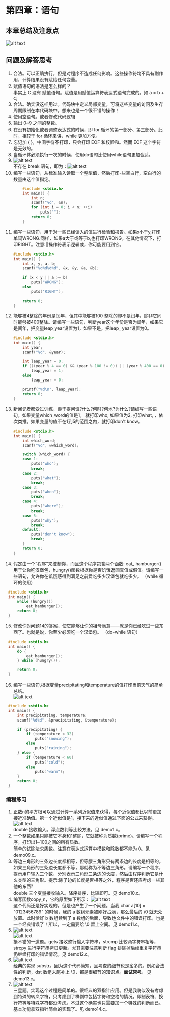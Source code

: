 # 第四章：语句
## 本章总结及注意点
![alt text](IMG_1196(20250324-163027).PNG)
## 问题及解答思考
1. 合法。可以正确执行，但是对程序不造成任何影响。这些操作符均不具有副作用，计算结果没有赋给任何变量。
2. 赋值语句的语法是怎么样的？  
   事实上 C 没有 赋值语句。赋值是用赋值运算符表达式语句完成的。如 a = b + c;
3. 合法。确实没这样用过。代码块中定义局部变量，可将这些变量的访问及生存周期限制在本代码块中。想来也是一个很不错的操作！
4. 使用空语句。或者修改代码逻辑
5. 输出 0~9 之间的整数。
6. 在没有初始化或者调整表达式的时候，即 for 循环的第一部分、第三部分。此时，相较于 for 循环来讲，while 更加方便。
7. 忘记加 { }，中间字符不打印，只会打印 EOF 和校验和。然而 EOF 这个字符是无效的。
8. 当循环体必须执行一次的时候，使用do语句比使用while语句更加合适。
9. ![alt text](1VJYEXI0O(2~)IMARHTR`UR.png)  
    不存在 break 语句，即为：![alt text](image.png)
10. 编写一些语句，从标准输入读取一个整型值，然后打印-些空白行，空白行的数量由这个值指定。    
    ``` C
        #include <stdio.h>
        int main() {
            int n;
            scanf("%d", &n);
            for (int i = 0; i < n; ++i)
                puts("");
            return 0;
        }
    ```
11. 编写一些语句，用于对一些已经读入的值进行检验和报告。如果x小于y,打印单词WRONG.同样，如果a大于或等于b,也打印WRONG。在其他情况下，打印RIGHT。注意:||操作符表示逻辑或，你可能要用到它。  
    ``` C
    #include <stdio.h>
    int main() {
        int x, y, a, b;
        scanf("%d%d%d%d", &x, &y, &a, &b);
        
        if (x < y || a >= b)
            puts("WRONG");
        else
            puts("RIGHT");

        return 0;
    }
    ```
12. 能够被4整除的年份是闰年，但其中能够被100 整除的却不是闰年，除非它同时能够被400整除。请编写一些语句，判断year这个年份是否为闰年，如果它是闰年，把变量leap_year设置为1，如果不是，把leap_ year设置为0。  
    ``` C
    #include <stdio.h>
    int main() {
        int year;
        scanf("%d", &year);

        int leap_year = 0;
        if (((year % 4 == 0) && (year % 100 != 0)) || (year % 400 == 0)) //关键
            leap_year = 1;
        else
            leap_year = 0;

        printf("%d\n", leap_year);
        return 0;
    }
    ```
13. 新闻记者都受过训练，善于提问谁?什么?何时?何地?为什么?请编写一些语句，如果变量which_word的值是1， 就打印who; 如果值为2, 打印what,
，依次类推。如果变量的值不在1到5的范围之内，就打印don't know。 
    ``` C
    #include <stdio.h>
    int main() {
        int which_word;
        scanf("%d", &which_word);

        switch (which_word) {
        case 1:
            puts("who");
            break;
        case 2:
            puts("what");
            break;
        case 3:
            puts("when");
            break;
        case 4:
            puts("where");
            break;
        case 5:
            puts("why");
            break;
        default:
            puts("don't know");
            break;
        }
        return 0;
    }
    ```
14.  假定由一个“程序”来控制你，而且这个程序包含两个函数: 
eat_ hamburger()用于让你吃汉堡包，hungry()函数根据你是否饥饿返回真值或假值。请编写一些语句，允许你在饥饿感得到满足之前爱吃多少汉堡包就吃多少。   （while 循环的使用）
   ``` C
    #include <stdio.h>
    int main() {
        while (hungry())
            eat_hamburger();
        return 0;
    }
   ```  
15.  修改你对问题14的答案，使它能够让你的祖母满意——就是你已经吃过一些东西了。也就是说，你至少必须吃一个汉堡包。 （do-while 语句） 
   ``` C
    #include <stdio.h>
    int main() {
        do {
            eat_hamburger();
        } while (hungry());

        return 0;
    }
   ```  
16.   编写一些语句,根据变量precipitating和temperature的值打印当前天气的简单总结。  
    ![alt text](<19(AF{(T_O}J]R9C$[%U`6A.png>)
    
   ``` C
    #include <stdio.h>
    int main() {
        int precipitating, temperature;
        scanf("%d%d", &precipitating, &temperature);

        if (precipitating) {
            if (temperature < 32)
                puts("snowing");
            else
                puts("raining");
        } else {
            if (temperature < 60)
                puts("cold");
            else
                puts("warm");
        }
        return 0;
    }
   ```  

### 编程练习
1. 正数n的平方根可以通过计算一系列近似值来获得，每个近似值都比以前更加接近准确值。第一个近似值是1，接下来的近似值通过下面的公式来获得。
   ![alt text](FS294XJ18GJQJ9OJL@OH@5T.png)  
   double 接收输入。浮点数判等比较方法。见 demo1.c。
2. 一个整数如果只能被它本身和1整除，它就被称为质数(prime)。请编写一个程序，打印出1~100之间的所有质数。  
   简单的试除法求质数。注意在表达式运算中模数和除数都不能为 0。见 demo09.c。
3. 等边三角形的三条边长度都相等，但等腰三角形只有两条边的长度是相等的。如果三角形的三条边长度都不等，那就称为不等边三角形。请编写一个程序，提示用户输入三个数，分别表示三角形三条边的长度，然后由程序判断它是什么类型的三角形。提示:除了边的长度是否相等之外，程序是否还应考虑一些其他的东西?  
   double 三个变量接收输入。降序排序，比较即可。见 demo10.c。
4. 编写函数copy_n，它的原型如下所示：
   ![alt text](<5$MXB){C_M[5]3%Z7NUQW(4.png>)  
   这个代码还是好实现的。但是也产生了一个问题。当我 char a[10] = "0123456789" 的时候，我的 a 数组元素被刚好占满，那么最后的 \0 就无处放置。此时恰好 b 数组续到了 a 数组的后面，导致也文件中的错误打印。也是一个经典错误了！所以，一定需要给 \0 留上空间。见 demo11.c。
5. ![alt text](7~Z}J01ZR]C$UJ5CF7E@NHQ.png)  
   ![alt text](<B2ZU)4VO4%)7XR[QDHT)1TK.png>)  
   挺不错的一道题。gets 接收整行输入字符串，strcmp 比较两字符串相等，strcpy 进行字符串拷贝更新。尤其需要注意判断 flag 排除掉后续重复字符串仍继续打印的错误情况。见 demo12.c。
6. ![alt text](<KOV58{R)%7PG(}_]SOIZ[MC.png>)  
   经典的实现 substr。因为这个代码简短，且考查的细节也是蛮多的。例如合法性的判断，dst 数组末尾补上 \0，都是很细节的知识点。**面试常考**。 见 demo13.c。
7. ![alt text](<X55Q$(UD(F[X4MYQG4M22VT.png>)  
   三星题。实现这个过程是简单的。很经典的双指针应用。但是我貌似没有考虑到特殊的转义字符，只考虑到了样例中包括字符和空格的情况。即制表符、换行符等等特殊字符都没考虑。不过这个确实也只需要加一个特殊的判断而已。基本功能拿双指针简单的实现了。见 demo14.c。